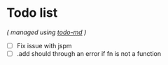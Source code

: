 # Todo list

_\( managed using [todo-md](https://github.com/Hypercubed/todo-md) \)_

- [ ] Fix issue with jspm
- [ ] .add should through an error if fn is not a function